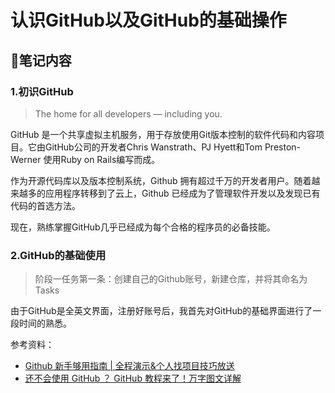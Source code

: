 # 认识GitHub以及GitHub的基础操作
## 📖笔记内容
### 1.初识GitHub
>The home for all developers — including you.

GitHub 是一个共享虚拟主机服务，用于存放使用Git版本控制的软件代码和内容项目。它由GitHub公司的开发者Chris Wanstrath、PJ Hyett和Tom Preston-Werner 使用Ruby on Rails编写而成。

作为开源代码库以及版本控制系统，Github 拥有超过千万的开发者用户。随着越来越多的应用程序转移到了云上，Github 已经成为了管理软件开发以及发现已有代码的首选方法。

现在，熟练掌握GitHub几乎已经成为每个合格的程序员的必备技能。

### 2.GitHub的基础使用
>阶段一任务第一条：创建自己的Github账号，新建仓库，并将其命名为Tasks

由于GitHub是全英文界面，注册好账号后，我首先对GitHub的基础界面进行了一段时间的熟悉。



参考资料：
- [Github 新手够用指南 | 全程演示&个人找项目技巧放送](https://www.bilibili.com/video/BV1e541137Tc/)
- [还不会使用 GitHub ？ GitHub 教程来了！万字图文详解](https://zhuanlan.zhihu.com/p/369486197)
